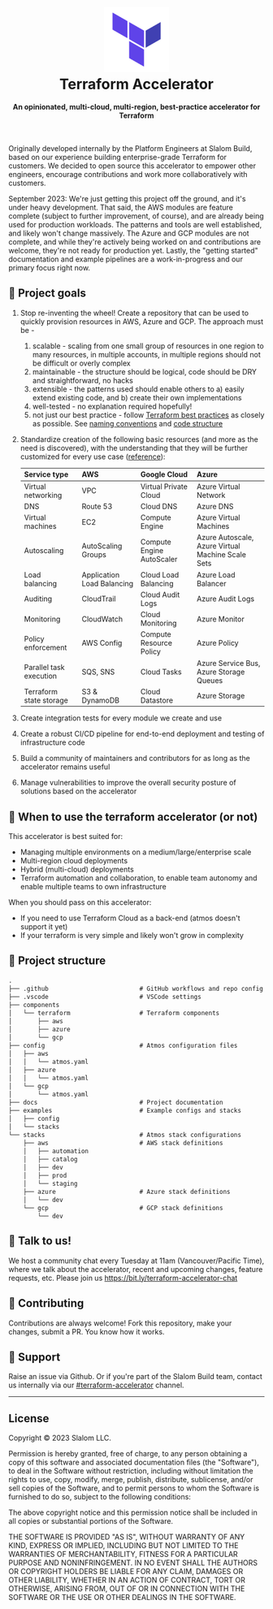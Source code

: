 <h1 align="center"><img src="terraform.png" width="128" height="128" alt="Terraform Accelerator"/><br/>Terraform Accelerator<br/>
</h1><div align="center"><b>An opinionated, multi-cloud, multi-region, best-practice accelerator for Terraform</b></div><br/>
<br/>

Originally developed internally by the Platform Engineers at Slalom Build, based on our experience building enterprise-grade Terraform for customers. We decided to open source this accelerator to empower other engineers, encourage contributions and work more collaboratively with customers.

September 2023: We're just getting this project off the ground, and it's under heavy development. That said, the AWS modules are feature complete (subject to further improvement, of course), and are already being used for production workloads. The patterns and tools are well established, and likely won't change massively. The Azure and GCP modules are not complete, and while they're actively being worked on and contributions are welcome, they're not ready for production yet. Lastly, the "getting started" documentation and example pipelines are a work-in-progress and our primary focus right now.

## 🎯 Project goals 

1. Stop re-inventing the wheel! Create a repository that can be used to quickly provision resources in AWS, Azure and GCP. The approach must be -
   1. scalable - scaling from one small group of resources in one region to many resources, in multiple accounts, in multiple regions should not be difficult or overly complex
   2. maintainable - the structure should be logical, code should be DRY and straightforward, no hacks
   3. extensible - the patterns used should enable others to a) easily extend existing code, and b) create their own implementations
   4. well-tested - no explanation required hopefully!
   5. not just our best practice - follow [Terraform best practices](https://www.terraform-best-practices.com) as closely as possible. See [naming conventions](https://www.terraform-best-practices.com/naming) and [code structure](https://www.terraform-best-practices.com/code-structure)
1. Standardize creation of the following basic resources (and more as the need is discovered), with the understanding that they will be further customized for every use case ([reference](https://cloud.google.com/free/docs/aws-azure-gcp-service-comparison)):

    | Service type | AWS | Google Cloud | Azure |
    |---|---|---|---|
    | Virtual networking| VPC | Virtual Private Cloud | Azure Virtual Network |
    | DNS | Route 53 | Cloud DNS | Azure DNS
    | Virtual machines | EC2 | Compute Engine | Azure Virtual Machines |
    | Autoscaling | AutoScaling Groups | Compute Engine AutoScaler | Azure Autoscale, Azure Virtual Machine Scale Sets |
    | Load balancing | Application Load Balancing | Cloud Load Balancing |Azure Load Balancer |
    | Auditing | CloudTrail | Cloud Audit Logs | Azure Audit Logs | 
    | Monitoring | CloudWatch | Cloud Monitoring | Azure Monitor |
    | Policy enforcement | AWS Config | Compute Resource Policy | Azure Policy |
    | Parallel task execution | SQS, SNS | Cloud Tasks | Azure Service Bus, Azure Storage Queues |
    | Terraform state storage | S3 & DynamoDB | Cloud Datastore | Azure Storage |
  
1. Create integration tests for every module we create and use
1. Create a robust CI/CD pipeline for end-to-end deployment and testing of infrastructure code
1. Build a community of maintainers and contributors for as long as the accelerator remains useful
1. Manage vulnerabilities to improve the overall security posture of solutions based on the accelerator

## 🤔 When to use the terraform accelerator (or not)

This accelerator is best suited for:

* Managing multiple environments on a medium/large/enterprise scale
* Multi-region cloud deployments
* Hybrid (multi-cloud) deployments
* Terraform automation and collaboration, to enable team autonomy and enable multiple teams to own infrastructure

When you should pass on this accelerator:

* If you need to use Terraform Cloud as a back-end (atmos doesn't support it yet)
* If your terraform is very simple and likely won't grow in complexity

## 🧬 Project structure

```
.
├── .github                         # GitHub workflows and repo config
├── .vscode                         # VSCode settings
├── components                     
│   └── terraform                   # Terraform components
│       ├── aws                     
│       ├── azure                   
│       └── gcp                     
├── config                          # Atmos configuration files
│   ├── aws                         
│   │   └── atmos.yaml
│   ├── azure
│   │   └── atmos.yaml
│   └── gcp
│       └── atmos.yaml
├── docs                            # Project documentation
├── examples                        # Example configs and stacks
│   ├── config
│   └── stacks
└── stacks                          # Atmos stack configurations
    ├── aws                         # AWS stack definitions
    │   ├── automation
    │   ├── catalog                 
    │   ├── dev
    │   ├── prod
    │   └── staging
    ├── azure                       # Azure stack definitions
    │   └── dev
    └── gcp                         # GCP stack definitions
        └── dev
```

## 💬 Talk to us! 
We host a community chat every Tuesday at 11am (Vancouver/Pacific Time), where we talk about the accelerator, recent and upcoming changes, feature requests, etc. Please join us https://bit.ly/terraform-accelerator-chat

## 🫶 Contributing 
Contributions are always welcome! Fork this repository, make your changes, submit a PR. You know how it works.

## 🐛 Support 
Raise an issue via Github. Or if you're part of the Slalom Build team, contact us internally via our [#terraform-accelerator](https://slalom.slack.com/archives/C04GX9XA60P) channel.

---
## License
Copyright &copy; 2023 Slalom LLC.

Permission is hereby granted, free of charge, to any person obtaining a copy
of this software and associated documentation files (the "Software"), to deal
in the Software without restriction, including without limitation the rights
to use, copy, modify, merge, publish, distribute, sublicense, and/or sell
copies of the Software, and to permit persons to whom the Software is
furnished to do so, subject to the following conditions:

The above copyright notice and this permission notice shall be included in all
copies or substantial portions of the Software.

THE SOFTWARE IS PROVIDED "AS IS", WITHOUT WARRANTY OF ANY KIND, EXPRESS OR
IMPLIED, INCLUDING BUT NOT LIMITED TO THE WARRANTIES OF MERCHANTABILITY,
FITNESS FOR A PARTICULAR PURPOSE AND NONINFRINGEMENT. IN NO EVENT SHALL THE
AUTHORS OR COPYRIGHT HOLDERS BE LIABLE FOR ANY CLAIM, DAMAGES OR OTHER
LIABILITY, WHETHER IN AN ACTION OF CONTRACT, TORT OR OTHERWISE, ARISING FROM,
OUT OF OR IN CONNECTION WITH THE SOFTWARE OR THE USE OR OTHER DEALINGS IN THE
SOFTWARE.
